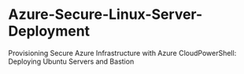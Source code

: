 # Azure-Secure-Linux-Server-Deployment
Provisioning Secure Azure Infrastructure with Azure CloudPowerShell: Deploying Ubuntu Servers and Bastion
